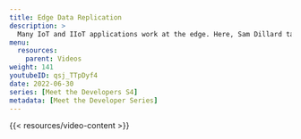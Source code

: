 ```yaml
---
title: Edge Data Replication
description: >
  Many IoT and IIoT applications work at the edge. Here, Sam Dillard talks about a feature for including edge data in cloud, how to structure hybrid edge-cloud systems using just InfluxDB, and the high level of data management across these configurations.
menu:
  resources:
    parent: Videos
weight: 141
youtubeID: qsj_TTpDyf4
date: 2022-06-30
series: [Meet the Developers S4]
metadata: [Meet the Developer Series]
---
```


{{< resources/video-content >}}
